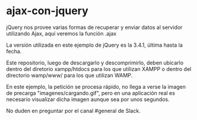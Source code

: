 # ajax-con-jquery
jQuery nos provee varias formas de recuperar y enviar datos al servidor utilizando Ajax, aquí veremos la función .ajax

La versión utilizada en este ejemplo de jQuery es la 3.4.1, última hasta la fecha.

Este repositorio, luego de descargarlo y descomprimirlo, deben ubicarlo dentro del diretorio xampp/htdocs para los que utilizan XAMPP o dentro del directorio wamp/www/ para los que utilizan WAMP.

En este ejemplo, la petición se procesa rápido, no llega a verse la imagen de precarga "imagenes/cargando.gif", pero en una aplicación real es necesario visualizar dicha imagen aunque sea por unos segundos.

No duden en preguntar por el canal #general de Slack.
